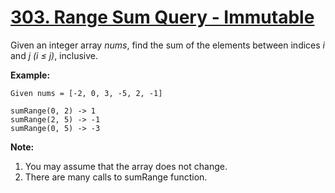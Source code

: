 # [303. Range Sum Query - Immutable](https://leetcode.com/problems/range-sum-query-immutable/description)
Given an integer array *nums*, find the sum of the elements between indices *i* and *j (i ≤ j)*, inclusive.

**Example:**
```
Given nums = [-2, 0, 3, -5, 2, -1]

sumRange(0, 2) -> 1
sumRange(2, 5) -> -1
sumRange(0, 5) -> -3
```

**Note:**
1. You may assume that the array does not change.
2. There are many calls to sumRange function.